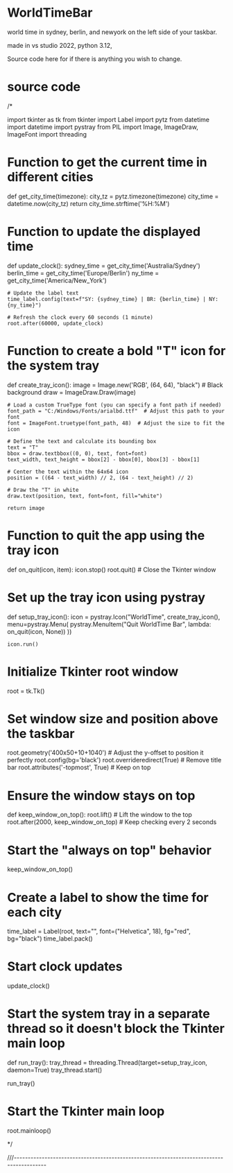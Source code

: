 # WorldTimeBar
world time in sydney, berlin, and newyork on the left side of your taskbar.

made in vs studio 2022, python 3.12, 


Source code here for if there is anything you wish to change.



# source code

/*

import tkinter as tk
from tkinter import Label
import pytz
from datetime import datetime
import pystray
from PIL import Image, ImageDraw, ImageFont
import threading

# Function to get the current time in different cities
def get_city_time(timezone):
    city_tz = pytz.timezone(timezone)
    city_time = datetime.now(city_tz)
    return city_time.strftime('%H:%M')

# Function to update the displayed time
def update_clock():
    sydney_time = get_city_time('Australia/Sydney')
    berlin_time = get_city_time('Europe/Berlin')
    ny_time = get_city_time('America/New_York')

    # Update the label text
    time_label.config(text=f"SY: {sydney_time} | BR: {berlin_time} | NY: {ny_time}")
    
    # Refresh the clock every 60 seconds (1 minute)
    root.after(60000, update_clock)

# Function to create a bold "T" icon for the system tray
def create_tray_icon():
    image = Image.new('RGB', (64, 64), "black")  # Black background
    draw = ImageDraw.Draw(image)

    # Load a custom TrueType font (you can specify a font path if needed)
    font_path = "C:/Windows/Fonts/arialbd.ttf"  # Adjust this path to your font
    font = ImageFont.truetype(font_path, 48)  # Adjust the size to fit the icon

    # Define the text and calculate its bounding box
    text = "T"
    bbox = draw.textbbox((0, 0), text, font=font)
    text_width, text_height = bbox[2] - bbox[0], bbox[3] - bbox[1]

    # Center the text within the 64x64 icon
    position = ((64 - text_width) // 2, (64 - text_height) // 2)

    # Draw the "T" in white
    draw.text(position, text, font=font, fill="white")

    return image

# Function to quit the app using the tray icon
def on_quit(icon, item):
    icon.stop()
    root.quit()  # Close the Tkinter window

# Set up the tray icon using pystray
def setup_tray_icon():
    icon = pystray.Icon("WorldTime", create_tray_icon(), menu=pystray.Menu(
        pystray.MenuItem("Quit WorldTime Bar", lambda: on_quit(icon, None))
    ))

    icon.run()

# Initialize Tkinter root window
root = tk.Tk()

# Set window size and position above the taskbar
root.geometry('400x50+10+1040')  # Adjust the y-offset to position it perfectly
root.config(bg='black')
root.overrideredirect(True)  # Remove title bar
root.attributes('-topmost', True)  # Keep on top

# Ensure the window stays on top
def keep_window_on_top():
    root.lift()  # Lift the window to the top
    root.after(2000, keep_window_on_top)  # Keep checking every 2 seconds

# Start the "always on top" behavior
keep_window_on_top()

# Create a label to show the time for each city
time_label = Label(root, text="", font=("Helvetica", 18), fg="red", bg="black")
time_label.pack()

# Start clock updates
update_clock()

# Start the system tray in a separate thread so it doesn't block the Tkinter main loop
def run_tray():
    tray_thread = threading.Thread(target=setup_tray_icon, daemon=True)
    tray_thread.start()

run_tray()

# Start the Tkinter main loop
root.mainloop()

*/

///-----------------------------------------------------------------------------------------





